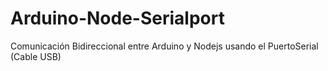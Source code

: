 # Arduino-Node-Serialport
Comunicación Bidireccional entre Arduino y Nodejs usando el PuertoSerial (Cable USB)
